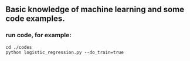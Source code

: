 ## Basic knowledge of machine learning and some code examples.

### run code, for example:

```
cd ./codes
python logistic_regression.py --do_train=true
```
